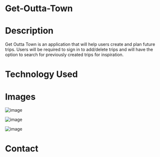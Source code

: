 # Get-Outta-Town 

# Description
Get Outta Town is an application that will help users create and plan future trips. Users will be required to sign in to add/delete trips and will have the option to search for previously created trips for inspiration.

# Technology Used



# Images

![image](https://user-images.githubusercontent.com/89003419/140578394-e97b238d-fc90-42f7-8a15-9306db5d2b23.png)

![image](https://user-images.githubusercontent.com/89003419/140578453-fbe5ff30-3446-48e8-b52f-11853ced2467.png)

![image](https://user-images.githubusercontent.com/89003419/140578711-e8aa4279-7f04-49fe-86ff-657fd3248048.png)





# Contact
